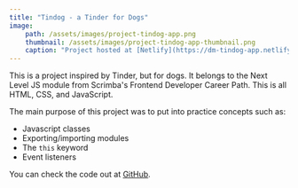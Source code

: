 ```yaml
---
title: "Tindog - a Tinder for Dogs"
image:
    path: /assets/images/project-tindog-app.png
    thumbnail: /assets/images/project-tindog-app-thumbnail.png
    caption: "Project hosted at [Netlify](https://dm-tindog-app.netlify.app/)"
---
```

This is a project inspired by Tinder, but for dogs. It belongs to the Next Level JS module from Scrimba's Frontend Developer Career Path. This is all HTML, CSS, and JavaScript.

The main purpose of this project was to put into practice concepts such as:

* Javascript classes
* Exporting/importing modules
* The `this` keyword
* Event listeners

You can check the code out at [GitHub](https://github.com/davymartinez/Scrimba-frontend-path-projects/tree/main/mod07-next-level-js/02-solo-project-tindog).
